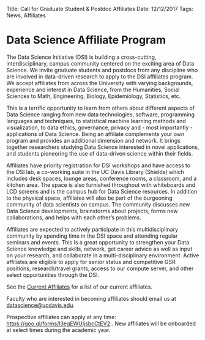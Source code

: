 Title: Call for Graduate Student & Postdoc Affiliates
Date: 12/12/2017
Tags: News, Affiliates

# Data Science Affiliate Program

The Data Science Initiative (DSI) is building a cross-cutting, interdisciplinary, campus community centered on the exciting area of Data Science. We invite graduate students and postdocs from any discipline who are involved in data-driven research to apply to the DSI affiliates program. We accept affiliates from across the University with varying backgrounds, experience and interest in Data Science, from the Humanities, Social Sciences to Math, Engineering, Biology, Epidemiology, Statistics, etc.

This is a terrific opportunity to learn from others about different aspects of Data Science ranging from new data technologies, software, programming languages and techniques, to statistical machine learning methods and visualization, to data ethics, governance, privacy and - most importantly - applications of Data Science. Being an affiliate complements your own program and provides an additional dimension and network.  It brings together researchers studying Data Science interested in novel applications, and students pioneering the use of data-driven science within their fields.

Affiliates have priority registration for DSI workshops and have access to the DSI lab, a co-working suite in the UC Davis Library (Shields) which includes desk spaces, lounge areas, conference rooms, a classroom, and a kitchen area.  The space is also furnished throughout with whiteboards and LCD screens and is the campus hub for Data Science resources.  In addition to the physical space, affiliates will also be part of the burgeoning community of data scientists on campus.  The community discusses new Data Science developments, brainstorms about projects, forms new collaborations, and helps with each other’s problems.

Affiliates are expected to actively participate in this multidisciplinary community by spending time in the DSI space and attending regular seminars and events.  This is a great opportunity to strengthen your Data Science knowledge and skills, network, get career advice as well as input on your research, and collaborate in a multi-disciplinary environment. Active affiliates are eligible to apply for senior status and competitive GSR positions, research/travel grants, access to our compute server, and other select opportunities through the DSI.

See the [Current Affiliates](http://dsi.ucdavis.edu/affiliates.html) for a list of our current affiliates.

Faculty who are interested in becoming affiliates should email us at datascience@ucdavis.edu.

Prospective affiliates can apply at any time: https://goo.gl/forms/l3egEWUIjsbcCtEV2.. New affiliates will be onboarded at select times during the academic year.
